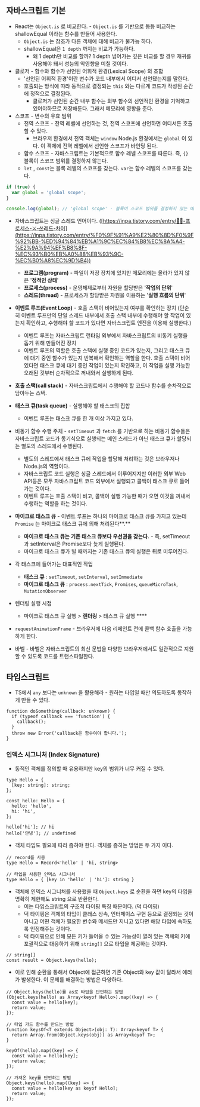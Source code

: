 ## 자바스크립트 기본

- React는 `Object.is` 로 비교한다. - `Object.is` 를 기반으로 동등 비교하는 shallowEqual 이라는 함수를 만들어 사용한다.
  - `Object.is` 는 참조가 다른 객체에 대해 비교가 불가능 하다.
  - shallowEqual은 `1 depth` 까지는 비교가 가능하다.
    - 왜 1 depth만 비교를 할까? 1 depth 넘어가는 깊은 비교를 할 경우 재귀를 사용해야 돼서 성능의 악영향을 미칠 것이다.
- 클로저 - 함수와 함수가 선언된 어휘적 환경(Lexical Scope) 의 조합
  - '선언된 어휘적 환경'이란 변수가 코드 내부에서 어디서 선언됐는지를 말한다.
  - 호출되는 방식에 따라 동적으로 결정되는 `this` 와는 다르게 코드가 작성된 순간에 정적으로 결정된다.
    - 클로저가 선언된 순간 내부 함수는 외부 함수의 선언적인 환경을 기억하고 있어야하므로 저장해둔다. 그래서 메모리에 영향을 준다.
- 스코프 - 변수의 유효 범위
  - 전역 스코프 - 전역 레벨에 선언하는 것, 전역 스코프에 선언하면 어디서든 호출할 수 있다.
    - 브라우저 환경에서 전역 객체는 `window` Node.js 환경에서는 `global` 이 있다. 이 객체에 전역 레벨에서 선언한 스코프가 바인딩 된다.
  - 함수 스코프 - 자바스크립트는 기본적으로 함수 레벨 스코프를 따른다. 즉, `{}` 블록이 스코프 범위를 결정하지 않는다.
  - `let` , `const`는 블록 레벨의 스코프를 갖는다. `var`는 함수 레벨의 스코프를 갖는다.

```jsx
if (true) {
  var global = 'global scope';
}

console.log(global); // 'global scope' - 블록이 스코프 범위를 결정하지 않는 예시
```

- 자바스크립트는 싱글 스레드 언어이다. ([https://inpa.tistory.com/entry/👩‍💻-프로세스-⚔️-쓰레드-차이](https://inpa.tistory.com/entry/%F0%9F%91%A9%E2%80%8D%F0%9F%92%BB-%ED%94%84%EB%A1%9C%EC%84%B8%EC%8A%A4-%E2%9A%94%EF%B8%8F-%EC%93%B0%EB%A0%88%EB%93%9C-%EC%B0%A8%EC%9D%B4))

  - **프로그램(program)** - 파일이 저장 장치에 있지만 메모리에는 올라가 있지 않은 '**정적인 상태**'
  - **프로세스(process)** - 운영체제로부터 자원을 할당받은 '**작업의 단위**'
  - **스레드(thread)** - 프로세스가 할당받은 자원을 이용하는 '**실행 흐름의 단위**'

- **이벤트 루프(Event Loop)** - 호출 스택이 비어있는지 여부를 확인하는 장치 (단순히 이벤트 루프만의 단일 스레드 내부에서 호출 스택 내부에 수행해야 할 작업이 있는지 확인하고, 수행해야 할 코드가 있다면 자바스크립트 엔진을 이용해 실행한다.)
  - 이벤트 루프는 자바스크립트 런타임 외부에서 자바스크립트의 비동기 실행을 돕기 위해 만들어진 장치
  - 이벤트 루프의 역할은 호출 스택에 실행 중인 코드가 있는지, 그리고 태스크 큐에 대기 중인 함수가 있는지 반복해서 확인하는 역할을 한다. 호출 스택이 비어있다면 태스크 큐에 대기 중인 작업이 있는지 확인하고, 이 작업을 실행 가능한 오래된 것부터 순차적으로 꺼내와서 실행하게 된다.
- **호출 스택(call stack)** - 자바스크립트에서 수행해야 할 코드나 함수를 순차적으로 담아두는 스택.
- **태스크 큐(task queue)** - 실행해야 할 태스크의 집합

  - 이벤트 루프는 태스크 큐를 한 개 이상 가지고 있다.

- 비동기 함수 수행 주체 - `setTimeout` 과 `fetch` 를 기반으로 하는 비동기 함수들은 자바스크립트 코드가 동기식으로 실행되는 메인 스레드가 아닌 태스크 큐가 할당되는 별도의 스레드에서 수행된다.

  - 별도의 스레드에서 태스크 큐에 작업을 할당해 처리하는 것은 브라우저나 Node.js의 역할이다.
  - 자바스크립트 코드 실행은 싱글 스레드에서 이루어지지만 이러한 외부 Web API등은 모두 자바스크립트 코드 외부에서 실행되고 콜백이 태스크 큐로 들어가는 것이다.
  - 이벤트 루프는 호출 스택이 비고, 콜백이 실행 가능한 때가 오면 이것을 꺼내서 수행하는 역할을 하는 것이다.

- **마이크로 태스크 큐** - 이벤트 루프는 하나의 마이크로 태스크 큐를 가지고 있는데 `Promise` 는 마이크로 태스크 큐에 의해 처리된다**.**

  - **마이크로 태스크 큐는 기존 태스크 큐보다 우선권을 갖는다.** - 즉, setTimeout 과 setInterval은 Promise보다 늦게 실행된다.
  - 마이크로 태스크 큐가 빌 때까지는 기존 태스크 큐의 실행은 뒤로 미루어진다.

- 각 태스크에 들어가는 대표적인 작업

  - **태스크 큐** : `setTimeout`, `setInterval`, `setImmediate`
  - **마이크로 태스크 큐** : `process.nextTick`, `Promises`, `queueMicroTask`, `MutationObserver`

- 렌더링 실행 시점
  - 마이크로 태스크 큐 실행 > **렌더링** > 태스크 큐 실행 \*\*\*\*
- `requestAnimationFrame` - 브라우저에 다음 리페인트 전에 콜백 함수 호출을 가능하게 한다.

- 바벨 - 바벨은 자바스크립트의 최신 문법을 다양한 브라우저에서도 일관적으로 지원할 수 있도록 코드를 트랜스파일한다.

## 타입스크립트

- TS에서 `any` 보다는 `unknown` 을 활용해라 - 원하는 타입일 때만 의도하도록 동작하게 만들 수 있다.

```tsx
function doSomething(callback: unknown) {
  if (typeof callback === 'function') {
    callback();
  }
  throw new Error('callback은 함수여야 합니다.');
}
```

### 인덱스 시그니처 (Index Signature)

- 동적인 객체를 정의할 때 유용하지만 key의 범위가 너무 커질 수 있다.

```tsx
type Hello = {
  [key: string]: string;
};

const hello: Hello = {
  hello: 'hello',
  hi: 'hi',
};

hello['hi']; // hi
hello['안녕']; // undefined
```

- 객체 타입도 필요에 따라 좁혀야 한다. 객체를 좁히는 방법은 두 가지 이다.

```tsx
// record를 사용
type Hello = Record<'hello' | 'hi, string>

// 타입을 사용한 인덱스 시그니처
type Hello = { [key in 'hello' | 'hi']: string }
```

- 객체에 인덱스 시그니처를 사용했을 때 `Object.keys` 로 순환을 하면 key의 타입을 명확히 제한해도 string 으로 반환한다.
  - 이는 타입스크립트의 구조적 타이핑 특징 때문이다. (덕 타이핑)
  - 덕 타이핑은 객체의 타입이 클래스 상속, 인터페이스 구현 등으로 결정되는 것이 아니고 어떤 객체가 필요한 변수와 메서드만 지니고 있다면 해당 타입에 속하도록 인정해주는 것이다.
  - 덕 타이핑으로 인해 모든 키가 들어올 수 있는 가능성이 열려 있는 객체의 키에 포괄적으로 대응하기 위해 `string[]` 으로 타입을 제공하는 것이다.

```tsx
// string[]
const result = Object.keys(hello);
```

- 이로 인해 순환을 통해서 Object에 접근하면 기존 Object와 key 값이 달라서 에러가 발생한다. 이 문제를 해결하는 방법은 다양하다.

```tsx
// Object.keys(hello)를 as로 타입을 단언하는 방법
(Object.keys(hello) as Array<keyof Hello>).map((key) => {
  const value = hello[key];
  return value;
});

// 타입 가드 함수를 만드는 방법
function keysOf<T extends Object>(obj: T): Array<keyof T> {
  return Array.from(Object.keys(obj)) as Array<keyof T>;
}

keyOf(hello).map((key) => {
  const value = hello[key];
  return value;
});

// 가져온 key를 단언하는 방법
Object.keys(hello).map((key) => {
  const value = hello[key as keyof Hello];
  return value;
});
```
